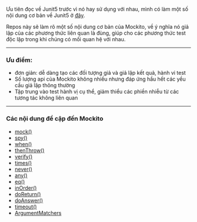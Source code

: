 Ưu tiên đọc về Junit5 trước vì nó hay sử dụng với nhau, mình có làm một số nội dung cơ bản về Junit5 ở [đây](https://github.com/manhcntt21/junit5).

Repos này sẽ làm rõ một số nội dung cơ bản của Mockito, về ý nghĩa nó giả lập của các phương thức liên quan là đùng, giúp cho các phương thức test độc lập trong khi chúng có mối quan hệ với nhau.

***
### Ưu điểm:
- đơn giản: dễ dàng tạo các đối tượng giả và giả lập kết quả, hành vi test
- Số lượng api của Mockito không nhiều nhưng đáp ứng hầu hết các yều cầu giả lập thông thường
- Tập trung vào test hành vị cụ thể, giảm thiểu các phiền nhiễu từ các tương tác không liên quan

***
### Các nội dung đề cập đến Mockito
- [mock()](./1-mock-method)
- [spy()](./2-spy-method)
- [when()](./3-when-method)
- [thenThrow()](./4-thenThrow)
- [verify()]()
- [times()]()
- [never()]()
- [any()]()
- [eq()]()
- [inOrder()]()
- [doReturn()]()
- [doAnswer()]()
- [timeout()]()
- [ArgumentMatchers]()